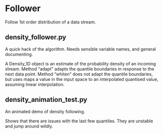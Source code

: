 Follower
========

Follow 1st order distribution of a data stream.

## density_follower.py

A quick hack of the algorithm. Needs sensible variable names, and general documenting.

A Density_1D object is an estimate of the probability density of an incoming stream. Method “adapt” adapts the quantile boundaries in response to the next data point.
Method “whiten” does not adapt the quantile boundaries, but uses maps a value in the input space to an interpolated quantised value, assuming linear interpolation. 

## density_animation_test.py

An animated demo of density following.

Shows that there are issues with the last few quantiles. They are unstable and jump around wildly.